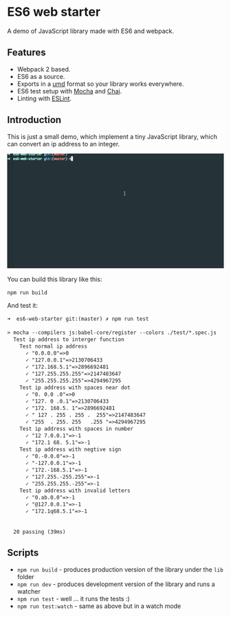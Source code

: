 # ES6 web starter

A demo of JavaScript library made with ES6 and webpack.

## Features

* Webpack 2 based.
* ES6 as a source.
* Exports in a [umd](https://github.com/umdjs/umd) format so your library works everywhere.
* ES6 test setup with [Mocha](http://mochajs.org/) and [Chai](http://chaijs.com/).
* Linting with [ESLint](http://eslint.org/).

## Introduction

This is just a small demo, which implement a tiny JavaScript library, which can convert an ip address to an integer.

![](es6start.gif)

You can build this library like this:
```shell
npm run build
```
And test it:
```shell
➜  es6-web-starter git:(master) ✗ npm run test

> mocha --compilers js:babel-core/register --colors ./test/*.spec.js
  Test ip address to interger function
    Test normal ip address
      ✓ "0.0.0.0"=>0
      ✓ "127.0.0.1"=>2130706433
      ✓ "172.168.5.1"=>2896692481
      ✓ "127.255.255.255"=>2147483647
      ✓ "255.255.255.255"=>4294967295
    Test ip address with spaces near dot
      ✓ "0. 0.0 .0"=>0
      ✓ "127. 0 .0.1"=>2130706433
      ✓ "172. 168.5. 1"=>2896692481
      ✓ " 127 . 255 . 255 .  255"=>2147483647
      ✓ "255  . 255. 255   .255 "=>4294967295
    Test ip address with spaces in number
      ✓ "12 7.0.0.1"=>-1
      ✓ "172.1 68. 5.1"=>-1
    Test ip address with negtive sign
      ✓ "0.-0.0.0"=>-1
      ✓ "-127.0.0.1"=>-1
      ✓ "172.-168.5.1"=>-1
      ✓ "127.255.-255.255"=>-1
      ✓ "255.255.255.-255"=>-1
    Test ip address with invalid letters
      ✓ "0.ab.0.0"=>-1
      ✓ "@127.0.0.1"=>-1
      ✓ "172.1q68.5.1"=>-1


  20 passing (39ms)
```

## Scripts

* `npm run build` - produces production version of the library under the `lib` folder
* `npm run dev` - produces development version of the library and runs a watcher
* `npm run test` - well ... it runs the tests :)
* `npm run test:watch` - same as above but in a watch mode

